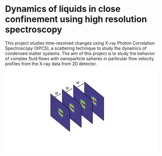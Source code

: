 # Dynamics of liquids in close confinement using high resolution spectroscopy
This project studies time-resolved changes using X-ray Photon Correlation Spectroscopy (XPCS), a scattering technique to study the dynamics of condensed matter systems. The aim of this project is to study the behavior of complex fluid flows with nanoparticle spheres in particular flow velocity profiles from the X-ray data from 2D detector.
![picture](xpcs.png)
